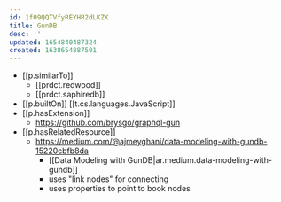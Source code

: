 ```yaml
---
id: 1f09QQTVfyREYHR2dLKZK
title: GunDB
desc: ''
updated: 1654840487324
created: 1638654887501
---
```



- [[p.similarTo]] 
  - [[prdct.redwood]]
  - [[prdct.saphiredb]]
- [[p.builtOn]] [[t.cs.languages.JavaScript]]
- [[p.hasExtension]] 
  - https://github.com/brysgo/graphql-gun
- [[p.hasRelatedResource]]
  - https://medium.com/@ajmeyghani/data-modeling-with-gundb-15220cbfb8da
    - [[Data Modeling with GunDB|ar.medium.data-modeling-with-gundb]]
    - uses "link nodes" for connecting 
    - uses properties to point to book nodes
